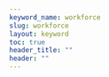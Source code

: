 ```yaml
---
keyword_name: workforce
slug: workforce
layout: keyword
toc: true
header_title: ""
header: ""
---
```

